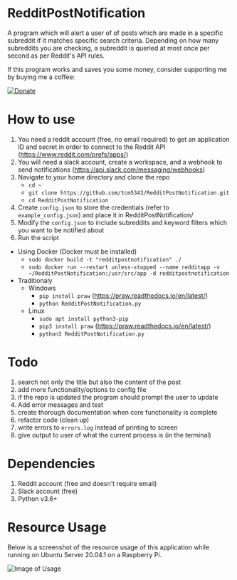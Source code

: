 # RedditPostNotification
A program which will alert a user of of posts which are made in a specific subreddit if it matches specific search criteria. Depending on how many subreddits you are checking, a subreddit is queried at most once per second as per Reddit's API rules.

If this program works and saves you some money, consider supporting me by buying me a coffee:

[![Donate](https://img.shields.io/badge/Donate-PayPal-green.svg)](https://www.paypal.com/cgi-bin/webscr?cmd=_donations&business=WN85PYVLLLSKL&currency_code=USD)

# How to use
1. You need a reddit account (free, no email required) to get an application ID and secret in order to connect to the Reddit API (https://www.reddit.com/prefs/apps/)
2. You will need a slack account, create a workspace, and a webhook to send notifications (https://api.slack.com/messaging/webhooks)
3. Navigate to your home directory and clone the repo
      * `cd ~`
      * `git clone https://github.com/tcm5343/RedditPostNotification.git`
      * `cd RedditPostNotification`
4. Create `config.json` to store the credentials (refer to `example_config.json`) and place it in RedditPostNotification/
5. Modify the `config.json` to include subreddits and keyword filters which you want to be notified about
6. Run the script
  * Using Docker (Docker must be installed)
      * `sudo docker build -t "redditpostnotification" ./`
      * `sudo docker run --restart unless-stopped --name redditapp -v ~/RedditPostNotification:/usr/src/app -d redditpostnotification`
  * Traditionaly
     * Windows
         * `pip install praw` (https://praw.readthedocs.io/en/latest/)
         * `python RedditPostNotification.py`
     * Linux
         * `sudo apt install python3-pip`
         * `pip3 install praw` (https://praw.readthedocs.io/en/latest/)
         * `python3 RedditPostNotification.py`

# Todo
1. search not only the title but also the content of the post
2. add more functionality/options to config file
3. if the repo is updated the program should prompt the user to update
4. Add error messages and test
5. create thorough documentation when core functionality is complete
7. refactor code (clean up)
8. write errors to `errors.log` instead of printing to screen
9. give output to user of what the current process is (in the terminal)

# Dependencies
1. Reddit account (free and doesn't require email)
2. Slack account (free)
3. Python v3.6+

# Resource Usage
Below is a screenshot of the resource usage of this application while running on Ubuntu Server 20.04.1 on a Raspberry Pi.

![Image of Usage](https://i.imgur.com/Satg3d1.png)
